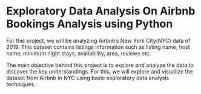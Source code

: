 
# Exploratory Data Analysis On Airbnb Bookings Analysis using Python

For this project, we will be analyzing Airbnb’s New York City(NYC) data of 2019. This dataset contains listings information such as listing name, host name, minimum night stays, availability, area, reviews etc.

The main objective behind this project is to explore and analyze the data to discover the key understandings. For this, we will explore and visualize the dataset from Airbnb in NYC using basic exploratory data analysis techniques.

